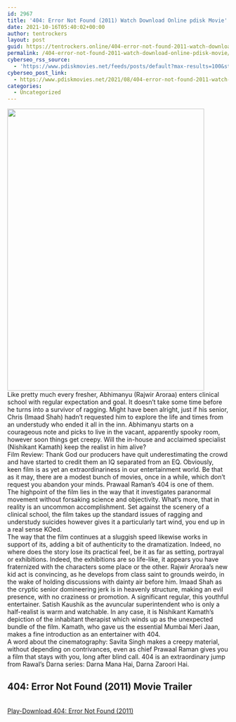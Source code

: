 ```yaml
---
id: 2967
title: '404: Error Not Found (2011) Watch Download Online pdisk Movie'
date: 2021-10-16T05:40:02+00:00
author: tentrockers
layout: post
guid: https://tentrockers.online/404-error-not-found-2011-watch-download-online-pdisk-movie/
permalink: /404-error-not-found-2011-watch-download-online-pdisk-movie/
cyberseo_rss_source:
  - 'https://www.pdiskmovies.net/feeds/posts/default?max-results=100&start-index=701'
cyberseo_post_link:
  - https://www.pdiskmovies.net/2021/08/404-error-not-found-2011-watch-download.html
categories:
  - Uncategorized
---
```

<div class="separator">
  <a href="https://1.bp.blogspot.com/-7HtDIL7kwPQ/YSlP-UsLVII/AAAAAAAAAbI/YTAFA2bwCjAQMjd4lU5PR86rb2ANh99XwCLcBGAsYHQ/s1350/404%2Bpdisk.jpg" imageanchor="1"><img loading="lazy" border="0" data-original-height="1350" data-original-width="945" height="640" src="https://1.bp.blogspot.com/-7HtDIL7kwPQ/YSlP-UsLVII/AAAAAAAAAbI/YTAFA2bwCjAQMjd4lU5PR86rb2ANh99XwCLcBGAsYHQ/w448-h640/404%2Bpdisk.jpg" width="448" /></a>
</div>

<div>
  <span>Like pretty much every fresher, Abhimanyu (Rajwir Aroraa) enters clinical school with regular expectation and goal. It doesn&#8217;t take some time before he turns into a survivor of ragging. Might have been alright, just if his senior, Chris (Imaad Shah) hadn&#8217;t requested him to explore the life and times from an understudy who ended it all in the inn. Abhimanyu starts on a courageous note and picks to live in the vacant, apparently spooky room, however soon things get creepy. Will the in-house and acclaimed specialist (Nishikant Kamath) keep the realist in him alive?&nbsp;</span>
</div>

<div>
  <span>Film Review: Thank God our producers have quit underestimating the crowd and have started to credit them an IQ separated from an EQ. Obviously, keen film is as yet an extraordinariness in our entertainment world. Be that as it may, there are a modest bunch of movies, once in a while, which don&#8217;t request you abandon your minds. Prawaal Raman&#8217;s 404 is one of them.&nbsp;</span>
</div>

<div>
  <span>The highpoint of the film lies in the way that it investigates paranormal movement without forsaking science and objectivity. What&#8217;s more, that in reality is an uncommon accomplishment. Set against the scenery of a clinical school, the film takes up the standard issues of ragging and understudy suicides however gives it a particularly tart wind, you end up in a real sense KOed.&nbsp;</span>
</div>

<div>
  <span>The way that the film continues at a sluggish speed likewise works in support of its, adding a bit of authenticity to the dramatization. Indeed, no where does the story lose its practical feel, be it as far as setting, portrayal or exhibitions. Indeed, the exhibitions are so life-like, it appears you have fraternized with the characters some place or the other. Rajwir Aroraa&#8217;s new kid act is convincing, as he develops from class saint to grounds weirdo, in the wake of holding discussions with dainty air before him. Imaad Shah as the cryptic senior domineering jerk is in heavenly structure, making an evil presence, with no craziness or promotion. A significant regular, this youthful entertainer. Satish Kaushik as the avuncular superintendent who is only a half-realist is warm and watchable. In any case, it is Nishikant Kamath&#8217;s depiction of the inhabitant therapist which winds up as the unexpected bundle of the film. Kamath, who gave us the essential Mumbai Meri Jaan, makes a fine introduction as an entertainer with 404.&nbsp;</span>
</div>

<div>
  <span>A word about the cinematography: Savita Singh makes a creepy material, without depending on contrivances, even as chief Prawaal Raman gives you a film that stays with you, long after blind call. 404 is an extraordinary jump from Rawal&#8217;s Darna series: Darna Mana Hai, Darna Zaroori Hai.</span>
</div>

<div>
  <h2>
    <span>404: Error Not Found (2011) Movie Trailer</span>
  </h2>
</div>

  
<a href="https://kofilink.com/1/bnYyaXhwMDAwbDM4?dn=1" onclick="window.open('https://kofilink.com/1/bnYyaXhwMDAwbDM4?dn=1','popup','width=600,height=600'); return false;" target="popup" rel="noopener"><br /> Play-Download 404: Error Not Found (2011)<br /> </a>